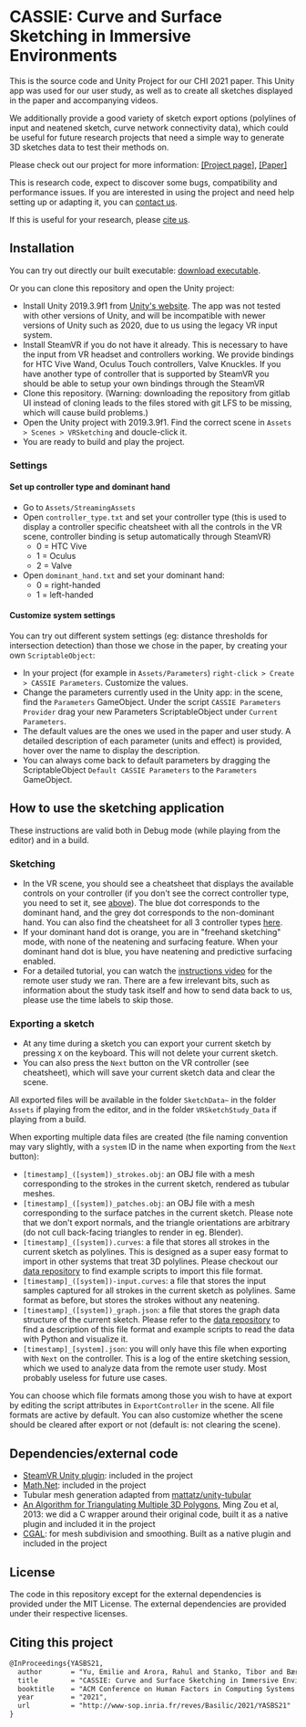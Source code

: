 # CASSIE: Curve and Surface Sketching in Immersive Environments

This is the source code and Unity Project for our CHI 2021 paper. This Unity app was used for our user study, as well as to create all sketches displayed in the paper and accompanying videos.

We additionally provide a good variety of sketch export options (polylines of input and neatened sketch, curve network connectivity data), which could be useful for future research projects that need a simple way to generate 3D sketches data to test their methods on.

Please check out our project for more information: [[Project page]](https://em-yu.github.io/research/cassie/), [[Paper]](http://www-sop.inria.fr/reves/Basilic/2021/YASBS21/CASSIE_author_version.pdf)

This is research code, expect to discover some bugs, compatibility and performance issues. If you are interested in using the project and need help setting up or adapting it, you can [contact us](mailto:emilie.yu@inria.fr).

If this is useful for your research, please [cite us](#citing-this-project).

## Installation

You can try out directly our built executable: [download executable](https://ns.inria.fr/d3/CASSIE/CASSIE-build-2021-05-02.zip).

Or you can clone this repository and open the Unity project:

* Install Unity 2019.3.9f1 from [Unity's website](https://unity3d.com/fr/get-unity/download/archive). The app was not tested with other versions of Unity, and will be incompatible with newer versions of Unity such as 2020, due to us using the legacy VR input system.
* Install SteamVR if you do not have it already. This is necessary to have the input from VR headset and controllers working. We provide bindings for HTC Vive Wand, Oculus Touch controllers, Valve Knuckles. If you have another type of controller that is supported by SteamVR you should be able to setup your own bindings through the SteamVR 
* Clone this repository. (Warning: downloading the repository from gitlab UI instead of cloning leads to the files stored with git LFS to be missing, which will cause build problems.)
* Open the Unity project with 2019.3.9f1. Find the correct scene in `Assets > Scenes > VRSketching` and doucle-click it.
* You are ready to build and play the project.

### Settings

#### Set up controller type and dominant hand

* Go to `Assets/StreamingAssets`
* Open `controller_type.txt` and set your controller type (this is used to display a controller specific cheatsheet with all the controls in the VR scene, controller binding is setup automatically through SteamVR)
  * 0 = HTC Vive
  * 1 = Oculus
  * 2 = Valve
* Open `dominant_hand.txt` and set your dominant hand:
  * 0 = right-handed
  * 1 = left-handed

#### Customize system settings

You can try out different system settings (eg: distance thresholds for intersection detection) than those we chose in the paper, by creating your own `ScriptableObject`:

* In your project (for example in `Assets/Parameters`) `right-click > Create > CASSIE Parameters`. Customize the values.
* Change the parameters currently used in the Unity app: in the scene, find the `Parameters` GameObject. Under the script `CASSIE Parameters Provider` drag your new Parameters ScriptableObject under `Current Parameters`.
* The default values are the ones we used in the paper and user study. A detailed description of each parameter (units and effect) is provided, hover over the name to display the description.
* You can always come back to default parameters by dragging the ScriptableObject `Default CASSIE Parameters` to the `Parameters` GameObject.

## How to use the sketching application

These instructions are valid both in Debug mode (while playing from the editor) and in a build.

### Sketching

* In the VR scene, you should see a cheatsheet that displays the available controls on your controller (if you don't see the correct controller type, you need to set it, see [above](#set-up-controller-type-and-dominant-hand)). The blue dot corresponds to the dominant hand, and the grey dot corresponds to the non-dominant hand. You can also find the cheatsheet for all 3 controller types [here](http://www-sop.inria.fr/members/Emilie.Yu/Controllers-cheatseet.pdf).
* If your dominant hand dot is orange, you are in "freehand sketching" mode, with none of the neatening and surfacing feature. When your dominant hand dot is blue, you have neatening and predictive surfacing enabled.
* For a detailed tutorial, you can watch the [instructions video](https://youtu.be/Z2JEOQJK8cg) for the remote user study we ran. There are a few irrelevant bits, such as information about the study task itself and how to send data back to us, please use the time labels to skip those.

### Exporting a sketch

* At any time during a sketch you can export your current sketch by pressing `X` on the keyboard. This will not delete your current sketch.
* You can also press the `Next` button on the VR controller (see cheatsheet), which will save your current sketch data and clear the scene.

All exported files will be available in the folder `SketchData~` in the folder `Assets` if playing from the editor, and in the folder `VRSketchStudy_Data` if playing from a build.

When exporting multiple data files are created (the file naming convention may vary slightly, with a `system` ID in the name when exporting from the `Next` button):

* `[timestamp]_([system])_strokes.obj`: an OBJ file with a mesh corresponding to the strokes in the current sketch, rendered as tubular meshes.
* `[timestamp]_([system])_patches.obj`: an OBJ file with a mesh corresponding to the surface patches in the current sketch. Please note that we don't export normals, and the triangle orientations are arbitrary (do not cull back-facing triangles to render in eg. Blender).
* `[timestamp]_([system]).curves`: a file that stores all strokes in the current sketch as polylines. This is designed as a super easy format to import in other systems that treat 3D polylines. Please checkout our [data repository](https://gitlab.inria.fr/D3/cassie-data) to find example scripts to import this file format.
* `[timestamp]_([system])-input.curves`: a file that stores the input samples captured for all strokes in the current sketch as polylines. Same format as before, but stores the strokes without any neatening.
* `[timestamp]_([system])_graph.json`: a file that stores the graph data structure of the current sketch. Please refer to the [data repository](https://gitlab.inria.fr/D3/cassie-data) to find a description of this file format and example scripts to read the data with Python and visualize it.
* `[timestamp]_[system].json`: you will only have this file when exporting with `Next` on the controller. This is a log of the entire sketching session, which we used to analyze data from the remote user study. Most probably useless for future use cases.

You can choose which file formats among those you wish to have at export by editing the script attributes in `ExportController` in the scene. All file formats are active by default. You can also customize whether the scene should be cleared after export or not (default is: not clearing the scene).

## Dependencies/external code

* [SteamVR Unity plugin](https://assetstore.unity.com/packages/tools/integration/steamvr-plugin-32647): included in the project
* [Math.Net](https://numerics.mathdotnet.com/): included in the project
* Tubular mesh generation adapted from [mattatz/unity-tubular](mattatz/unity-tubular)
* [An Algorithm for Triangulating Multiple 3D Polygons](https://www.cse.wustl.edu/~taoju/zoum/projects/TriMultPoly/index.html), Ming Zou et al, 2013: we did a C wrapper around their original code, built it as a native plugin and included it in the project
* [CGAL](https://www.cgal.org/): for mesh subdivision and smoothing. Built as a native plugin and included in the project

## License

The code in this repository except for the external dependencies is provided under the MIT License. The external dependencies are provided under their respective licenses.

## Citing this project

```latex
@InProceedings{YASBS21,
  author       = "Yu, Emilie and Arora, Rahul and Stanko, Tibor and Bærentzen, J. Andreas and Singh, Karan and Bousseau, Adrien",
  title        = "CASSIE: Curve and Surface Sketching in Immersive Environments",
  booktitle    = "ACM Conference on Human Factors in Computing Systems (CHI)",
  year         = "2021",
  url          = "http://www-sop.inria.fr/reves/Basilic/2021/YASBS21"
}
```

